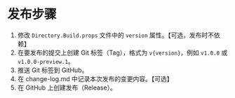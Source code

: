 # 发布步骤

1. 修改 `Directory.Build.props` 文件中的 `version` 属性。【可选，发布时不依赖】
2. 在要发布的提交上创建 Git 标签（Tag），格式为 `v{version}`，例如 `v1.0.0` 或 `v1.0.0-preview.1`。
3. 推送 Git 标签到 GitHub。
4. 在 change-log.md 中记录本次发布的变更内容。【可选】
5. 在 GitHub 上创建发布（Release）。
